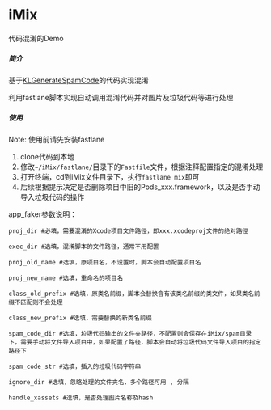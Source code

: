 # iMix
代码混淆的Demo

##### 简介
基于[KLGenerateSpamCode](https://github.com/klaus01/KLGenerateSpamCode)的代码实现混淆

利用fastlane脚本实现自动调用混淆代码并对图片及垃圾代码等进行处理

##### 使用
Note: 使用前请先安装fastlane

1. clone代码到本地
2. 修改`~/iMix/fastlane/`目录下的`Fastfile`文件，根据注释配置指定的混淆处理
3. 打开终端，cd到iMix文件目录下，执行`fastlane mix`即可
4. 后续根据提示决定是否删除项目中旧的Pods_xxx.framework，以及是否手动导入垃圾代码的操作

app_faker参数说明：
```
proj_dir #必填，需要混淆的Xcode项目文件路径，即xxx.xcodeproj文件的绝对路径

exec_dir #选填，混淆脚本的文件路径，通常不用配置

proj_old_name #选填，原项目名，不设置时，脚本会自动配置项目名

proj_new_name #选填，重命名的项目名

class_old_prefix #选填，原类名前缀，脚本会替换含有该类名前缀的类文件，如果类名前缀不匹配则不会处理

class_new_prefix #选填，需要替换的新类名前缀

spam_code_dir #选填，垃圾代码输出的文件夹路径，不配置则会保存在iMix/spam目录下，需要手动将文件导入项目中，如果配置了路径，脚本会自动将垃圾代码文件导入项目的指定路径下

spam_code_str #选填，插入的垃圾代码字符串

ignore_dir #选填，忽略处理的文件夹名，多个路径可用 , 分隔

handle_xassets #选填，是否处理图片名称及hash
```
